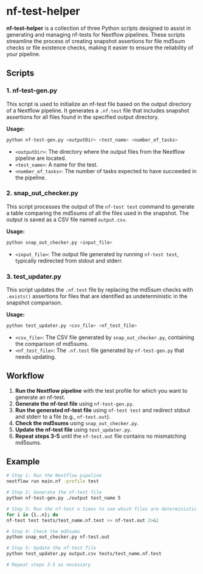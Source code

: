 
# nf-test-helper

**nf-test-helper** is a collection of three Python scripts designed to assist in generating and managing nf-tests for Nextflow pipelines. These scripts streamline the process of creating snapshot assertions for file md5sum checks or file existence checks, making it easier to ensure the reliability of your pipeline.

## Scripts

### 1. nf-test-gen.py
This script is used to initialize an nf-test file based on the output directory of a Nextflow pipeline. It generates a `.nf.test` file that includes snapshot assertions for all files found in the specified output directory.

**Usage:**
```bash
python nf-test-gen.py <outputDir> <test_name> <number_of_tasks>
```

- `<outputDir>`: The directory where the output files from the Nextflow pipeline are located.
- `<test_name>`: A name for the test.
- `<number_of_tasks>`: The number of tasks expected to have succeeded in the pipeline.

### 2. snap_out_checker.py
This script processes the output of the `nf-test test` command to generate a table comparing the md5sums of all the files used in the snapshot. The output is saved as a CSV file named `output.csv`.

**Usage:**
```bash
python snap_out_checker.py <input_file>
```

- `<input_file>`: The output file generated by running `nf-test test`, typically redirected from stdout and stderr.

### 3. test_updater.py
This script updates the `.nf.test` file by replacing the md5sum checks with `.exists()` assertions for files that are identified as undeterministic in the snapshot comparison.

**Usage:**
```bash
python test_updater.py <csv_file> <nf_test_file>
```

- `<csv_file>`: The CSV file generated by `snap_out_checker.py`, containing the comparison of md5sums.
- `<nf_test_file>`: The `.nf.test` file generated by `nf-test-gen.py` that needs updating.

## Workflow

1. **Run the Nextflow pipeline** with the test profile for which you want to generate an nf-test.
2. **Generate the nf-test file** using `nf-test-gen.py`.
3. **Run the generated nf-test file** using `nf-test test` and redirect stdout and stderr to a file (e.g., `nf-test.out`).
4. **Check the md5sums** using `snap_out_checker.py`.
5. **Update the nf-test file** using `test_updater.py`.
6. **Repeat steps 3-5** until the `nf-test.out` file contains no mismatching md5sums.

## Example

```bash
# Step 1: Run the Nextflow pipeline
nextflow run main.nf -profile test

# Step 2: Generate the nf-test file
python nf-test-gen.py ./output test_name 5

# Step 3: Run the nf-test n times to see which files are deterministic and which ones aren't and save the output
for i in {1..n}; do
nf-test test tests/test_name.nf.test >> nf-test.out 2>&1 

# Step 4: Check the md5sums
python snap_out_checker.py nf-test.out

# Step 5: Update the nf-test file
python test_updater.py output.csv tests/test_name.nf.test

# Repeat steps 3-5 as necessary
```

